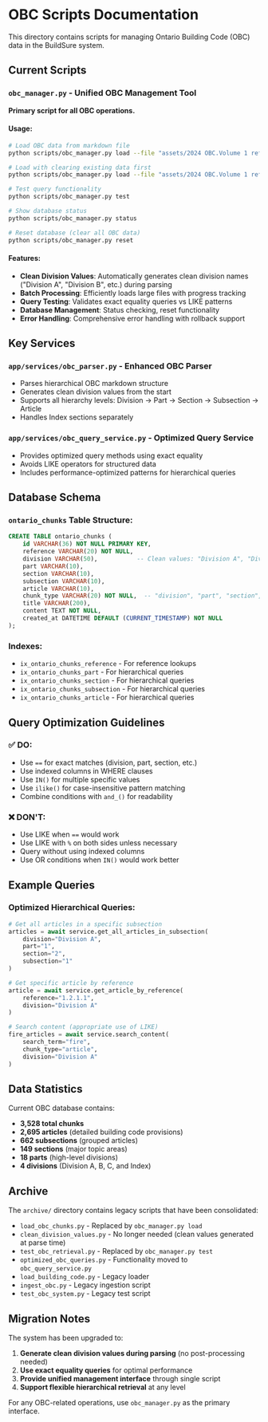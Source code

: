 # OBC Scripts Documentation

This directory contains scripts for managing Ontario Building Code (OBC) data in the BuildSure system.

## Current Scripts

### `obc_manager.py` - Unified OBC Management Tool
**Primary script for all OBC operations.**

#### Usage:
```bash
# Load OBC data from markdown file
python scripts/obc_manager.py load --file "assets/2024 OBC.Volume 1 refined.md"

# Load with clearing existing data first
python scripts/obc_manager.py load --file "assets/2024 OBC.Volume 1 refined.md" --clear

# Test query functionality
python scripts/obc_manager.py test

# Show database status
python scripts/obc_manager.py status

# Reset database (clear all OBC data)
python scripts/obc_manager.py reset
```

#### Features:
- **Clean Division Values**: Automatically generates clean division names ("Division A", "Division B", etc.) during parsing
- **Batch Processing**: Efficiently loads large files with progress tracking
- **Query Testing**: Validates exact equality queries vs LIKE patterns
- **Database Management**: Status checking, reset functionality
- **Error Handling**: Comprehensive error handling with rollback support

## Key Services

### `app/services/obc_parser.py` - Enhanced OBC Parser
- Parses hierarchical OBC markdown structure
- Generates clean division values from the start
- Supports all hierarchy levels: Division → Part → Section → Subsection → Article
- Handles Index sections separately

### `app/services/obc_query_service.py` - Optimized Query Service
- Provides optimized query methods using exact equality
- Avoids LIKE operators for structured data
- Includes performance-optimized patterns for hierarchical queries

## Database Schema

### `ontario_chunks` Table Structure:
```sql
CREATE TABLE ontario_chunks (
    id VARCHAR(36) NOT NULL PRIMARY KEY,
    reference VARCHAR(20) NOT NULL,
    division VARCHAR(50),           -- Clean values: "Division A", "Division B", etc.
    part VARCHAR(10),
    section VARCHAR(10),
    subsection VARCHAR(10),
    article VARCHAR(10),
    chunk_type VARCHAR(20) NOT NULL,  -- "division", "part", "section", "subsection", "article", "index"
    title VARCHAR(200),
    content TEXT NOT NULL,
    created_at DATETIME DEFAULT (CURRENT_TIMESTAMP) NOT NULL
);
```

### Indexes:
- `ix_ontario_chunks_reference` - For reference lookups
- `ix_ontario_chunks_part` - For hierarchical queries
- `ix_ontario_chunks_section` - For hierarchical queries
- `ix_ontario_chunks_subsection` - For hierarchical queries
- `ix_ontario_chunks_article` - For hierarchical queries

## Query Optimization Guidelines

### ✅ DO:
- Use `==` for exact matches (division, part, section, etc.)
- Use indexed columns in WHERE clauses
- Use `IN()` for multiple specific values
- Use `ilike()` for case-insensitive pattern matching
- Combine conditions with `and_()` for readability

### ❌ DON'T:
- Use LIKE when `==` would work
- Use LIKE with `%` on both sides unless necessary
- Query without using indexed columns
- Use OR conditions when `IN()` would work better

## Example Queries

### Optimized Hierarchical Queries:
```python
# Get all articles in a specific subsection
articles = await service.get_all_articles_in_subsection(
    division="Division A",
    part="1", 
    section="2",
    subsection="1"
)

# Get specific article by reference
article = await service.get_article_by_reference(
    reference="1.2.1.1",
    division="Division A"
)

# Search content (appropriate use of LIKE)
fire_articles = await service.search_content(
    search_term="fire",
    chunk_type="article",
    division="Division A"
)
```

## Data Statistics

Current OBC database contains:
- **3,528 total chunks**
- **2,695 articles** (detailed building code provisions)
- **662 subsections** (grouped articles)
- **149 sections** (major topic areas)
- **18 parts** (high-level divisions)
- **4 divisions** (Division A, B, C, and Index)

## Archive

The `archive/` directory contains legacy scripts that have been consolidated:
- `load_obc_chunks.py` - Replaced by `obc_manager.py load`
- `clean_division_values.py` - No longer needed (clean values generated at parse time)
- `test_obc_retrieval.py` - Replaced by `obc_manager.py test`
- `optimized_obc_queries.py` - Functionality moved to `obc_query_service.py`
- `load_building_code.py` - Legacy loader
- `ingest_obc.py` - Legacy ingestion script
- `test_obc_system.py` - Legacy test script

## Migration Notes

The system has been upgraded to:
1. **Generate clean division values during parsing** (no post-processing needed)
2. **Use exact equality queries** for optimal performance
3. **Provide unified management interface** through single script
4. **Support flexible hierarchical retrieval** at any level

For any OBC-related operations, use `obc_manager.py` as the primary interface.
